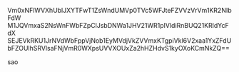 Vm0xNFlWVXhUblJXYTFwT1ZsWndUMVp0TVc5WFJteFZVVzVrVm1KR2NIbFdW
M1JQVmxaS2NsWnFWbFZpClJsbDNWa1JHV21WR1pIVldiRnBUQ21KRldYcFdX
SEJEVkRKU1JrNVdWbFppVjNob1EyMVdjVkZVVmxKTgpiVkl6V2xaa1YxZFdU
bFZOUlhSRVlsaFNjVmR0WXpsUVVXOUxZa2hHZHdvS1kyOXoKCmNkZQ==

sao